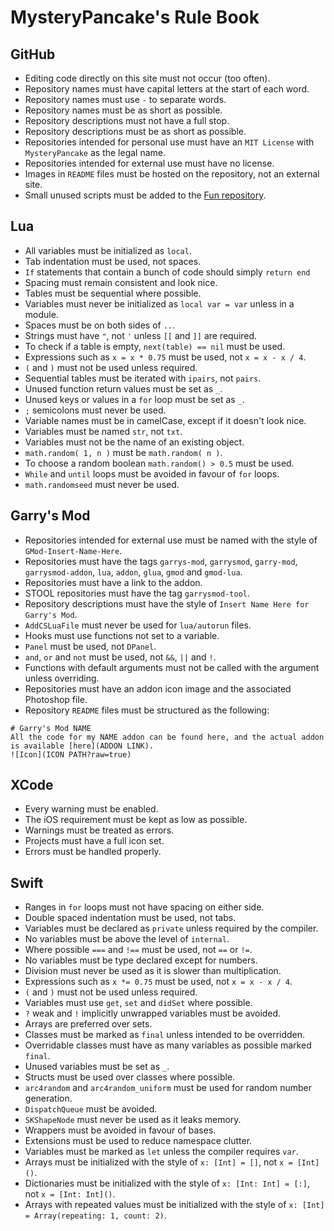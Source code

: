 # MysteryPancake's Rule Book
## GitHub
* Editing code directly on this site must not occur (too often).
* Repository names must have capital letters at the start of each word.
* Repository names must use `-` to separate words.
* Repository names must be as short as possible.
* Repository descriptions must not have a full stop.
* Repository descriptions must be as short as possible.
* Repositories intended for personal use must have an `MIT License` with `MysteryPancake` as the legal name.
* Repositories intended for external use must have no license.
* Images in `README` files must be hosted on the repository, not an external site.
* Small unused scripts must be added to the [Fun repository](https://github.com/MysteryPancake/Fun).

## Lua
* All variables must be initialized as `local`.
* Tab indentation must be used, not spaces.
* `If` statements that contain a bunch of code should simply `return end`
* Spacing must remain consistent and look nice.
* Tables must be sequential where possible.
* Variables must never be initialized as `local var = var` unless in a module.
* Spaces must be on both sides of `..`.
* Strings must have `"`, not `'` unless `[[` and `]]` are required.
* To check if a table is empty, `next(table) == nil` must be used.
* Expressions such as `x = x * 0.75` must be used, not `x = x - x / 4`.
* `(` and `)` must not be used unless required.
* Sequential tables must be iterated with `ipairs`, not `pairs`.
* Unused function return values must be set as `_`.
* Unused keys or values in a `for` loop must be set as `_`.
* `;` semicolons must never be used.
* Variable names must be in camelCase, except if it doesn't look nice.
* Variables must be named `str`, not `txt`.
* Variables must not be the name of an existing object.
* `math.random( 1, n )` must be `math.random( n )`.
* To choose a random boolean `math.random() > 0.5` must be used.
* `While` and `until` loops must be avoided in favour of `for` loops.
* `math.randomseed` must never be used.

## Garry's Mod
* Repositories intended for external use must be named with the style of `GMod-Insert-Name-Here`.
* Repositories must have the tags `garrys-mod`, `garrysmod`, `garry-mod`, `garrysmod-addon`, `lua`, `addon`, `glua`, `gmod` and `gmod-lua`.
* Repositories must have a link to the addon.
* STOOL repositories must have the tag `garrysmod-tool`.
* Repository descriptions must have the style of `Insert Name Here for Garry's Mod`.
* `AddCSLuaFile` must never be used for `lua/autorun` files.
* Hooks must use functions not set to a variable.
* `Panel` must be used, not `DPanel`.
* `and`, `or` and `not` must be used, not `&&`, `||` and `!`.
* Functions with default arguments must not be called with the argument unless overriding.
* Repositories must have an addon icon image and the associated Photoshop file.
* Repository `README` files must be structured as the following:

```
# Garry's Mod NAME
All the code for my NAME addon can be found here, and the actual addon is available [here](ADDON LINK).
![Icon](ICON PATH?raw=true)
```

## XCode
* Every warning must be enabled.
* The iOS requirement must be kept as low as possible.
* Warnings must be treated as errors.
* Projects must have a full icon set.
* Errors must be handled properly.

## Swift
* Ranges in `for` loops must not have spacing on either side.
* Double spaced indentation must be used, not tabs.
* Variables must be declared as `private` unless required by the compiler.
* No variables must be above the level of `internal`.
* Where possible `===` and `!==` must be used, not `==` or `!=`.
* No variables must be type declared except for numbers.
* Division must never be used as it is slower than multiplication.
* Expressions such as `x *= 0.75` must be used, not `x = x - x / 4`.
* `(` and `)` must not be used unless required.
* Variables must use `get`, `set` and `didSet` where possible.
* `?` weak and `!` implicitly unwrapped variables must be avoided.
* Arrays are preferred over sets.
* Classes must be marked as `final` unless intended to be overridden.
* Overridable classes must have as many variables as possible marked `final`.
* Unused variables must be set as `_`.
* Structs must be used over classes where possible.
* `arc4random` and `arc4random_uniform` must be used for random number generation.
* `DispatchQueue` must be avoided.
* `SKShapeNode` must never be used as it leaks memory.
* Wrappers must be avoided in favour of bases.
* Extensions must be used to reduce namespace clutter.
* Variables must be marked as `let` unless the compiler requires `var`.
* Arrays must be initialized with the style of `x: [Int] = []`, not `x = [Int]()`.
* Dictionaries must be initialized with the style of `x: [Int: Int] = [:]`, not `x = [Int: Int]()`.
* Arrays with repeated values must be initialized with the style of `x: [Int] = Array(repeating: 1, count: 2)`.
